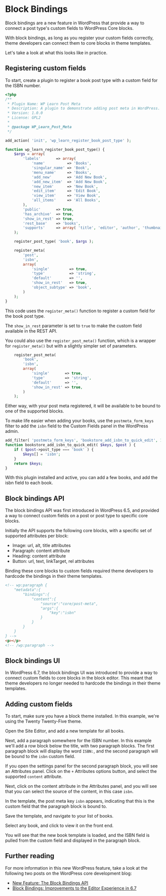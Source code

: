 # Block Bindings

Block bindings are a new feature in WordPress that provide a way to connect a post type's custom fields to WordPress Core blocks.

With block bindings, as long as you register your custom fields correctly, theme developers can connect them to core blocks in theme templates. 

Let's take a look at what this looks like in practice.

## Registering custom fields

To start, create a plugin to register a book post type with a custom field for the ISBN number.

```php
<?php
/**
 * Plugin Name: WP Learn Post Meta
 * Description: A plugin to demonstrate adding post meta in WordPress.
 * Version: 1.0.0
 * License: GPL2
 *
 * @package WP_Learn_Post_Meta
 */

add_action( 'init', 'wp_learn_register_book_post_type' );

function wp_learn_register_book_post_type() {
	$args = array(
		'labels'       => array(
			'name'          => 'Books',
			'singular_name' => 'Book',
			'menu_name'     => 'Books',
			'add_new'       => 'Add New Book',
			'add_new_item'  => 'Add New Book',
			'new_item'      => 'New Book',
			'edit_item'     => 'Edit Book',
			'view_item'     => 'View Book',
			'all_items'     => 'All Books',
		),
		'public'       => true,
		'has_archive'  => true,
		'show_in_rest' => true,
		'rest_base'    => 'books',
		'supports'     => array( 'title', 'editor', 'author', 'thumbnail', 'excerpt', 'custom-fields' ),
	);

	register_post_type( 'book', $args );

	register_meta(
        'post',
        'isbn',
        array(
            'single'         => true,
            'type'           => 'string',
            'default'        => '',
            'show_in_rest'   => true,
            'object_subtype' => 'book',
        )
    );
}
```

This code uses the `register_meta()` function to register a custom field for the book post type. 

The `show_in_rest` parameter is set to `true` to make the custom field available in the REST API.

You could also use the `register_post_meta()` function, which is a wrapper for `register_meta()` but with a slightly simpler set of parameters.

```php
    register_post_meta(
		'book',
		'isbn',
		array(
			'single'       => true,
			'type'         => 'string',
			'default'      => '',
			'show_in_rest' => true,
		)
	);
```

Either way, with your post meta registered, it will be available to be bound to one of the supported blocks.

To make life easier when adding your books, use the `postmeta_form_keys` filter to add the `isbn` field to the Custom Fields panel in the WordPress admin.

```php
add_filter( 'postmeta_form_keys', 'bookstore_add_isbn_to_quick_edit', 10, 2 );
function bookstore_add_isbn_to_quick_edit( $keys, $post ) {
	if ( $post->post_type === 'book' ) {
		$keys[] = 'isbn';
	}
	return $keys;
}
```

With this plugin installed and active, you can add a few books, and add the isbn field to each book.

## Block bindings API

The block bindings API was first introduced in WordPress 6.5, and provided a way to connect custom fields on a post or post type to specific core blocks.

Initially the API supports the following core blocks, with a specific set of supported attributes per block:

- Image: url, alt, title attributes
- Paragraph: content attribute
- Heading: content attribute
- Button: url, text, linkTarget, rel attributes

Binding these core blocks to custom fields required theme developers to hardcode the bindings in their theme templates.

```html
<!-- wp:paragraph {
	"metadata":{
		"bindings":{
			"content":{
				"source":"core/post-meta",
				"args":{
					"key":"isbn"
				}
			}
		}
	}
} -->
<p></p>
<!-- /wp:paragraph -->
```

## Block bindings UI 

In WordPress 6.7, the block bindings UI was introduced to provide a way to connect custom fields to core blocks in the block editor. This meant that theme developers no longer needed to hardcode the bindings in their theme templates.

## Adding custom fields 

To start, make sure you have a block theme installed. In this example, we're using the Twenty Twenty-Five theme.

Open the Site Editor, and add a new template for all books.

Next, add a paragraph somewhere for the ISBN number. In this example we'll add a row block below the title, with two paragraph blocks. The first paragraph block will display the word `ISBN:`, and the second paragraph will be bound to the `isbn` custom field.

If you open the settings panel for the second paragraph block, you will see an Attributes panel. Click on the `+` Attributes options button, and select the supported `content` attribute.

Next, click on the content attribute in the Attributes panel, and you will see that you can select the source of the content, in this case `isbn`.

In the template, the post meta key `isbn` appears, indicating that this is the custom field that the paragraph block is bound to.

Save the template, and navigate to your list of books.

Select any book, and click to view it on the front end.

You will see that the new book template is loaded, and the ISBN field is pulled from the custom field and displayed in the paragraph block.

## Further reading

For more information in this new WordPress feature, take a look at the following two posts on the WordPress core development blog:
- [New Feature: The Block Bindings API](https://make.wordpress.org/core/2024/03/06/new-feature-the-block-bindings-api/)
- [Block Bindings: Improvements to the Editor Experience in 6.7](https://make.wordpress.org/core/2024/10/21/block-bindings-improvements-to-the-editor-experience-in-6-7/)